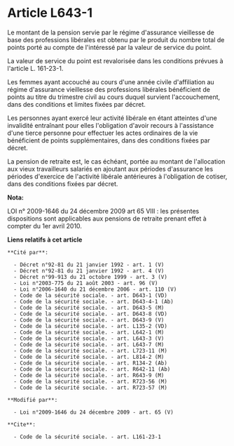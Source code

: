 # Article L643-1

Le montant de la pension servie par le régime d'assurance vieillesse de base des professions libérales est obtenu par le
produit du nombre total de points porté au compte de l'intéressé par la valeur de service du point. 

La valeur de service du point est revalorisée dans les conditions prévues à l'article L. 161-23-1. 

Les femmes ayant accouché au cours d'une année civile d'affiliation au régime d'assurance vieillesse des professions
libérales bénéficient de points au titre du trimestre civil au cours duquel survient l'accouchement, dans des conditions et
limites fixées par décret. 

Les personnes ayant exercé leur activité libérale en étant atteintes d'une invalidité entraînant pour elles l'obligation
d'avoir recours à l'assistance d'une tierce personne pour effectuer les actes ordinaires de la vie bénéficient de points
supplémentaires, dans des conditions fixées par décret. 

La pension de retraite est, le cas échéant, portée au montant de l'allocation aux vieux travailleurs salariés en ajoutant aux
périodes d'assurance les périodes d'exercice de l'activité libérale antérieures à l'obligation de cotiser, dans des
conditions fixées par décret.

**Nota:**

LOI n° 2009-1646 du 24 décembre 2009 art 65 VIII : les présentes dispositions sont applicables aux pensions de retraite
prenant effet à compter du 1er avril 2010.

**Liens relatifs à cet article**

	**Cité par**:

	  - Décret n°92-81 du 21 janvier 1992 - art. 1 (V)
	  - Décret n°92-81 du 21 janvier 1992 - art. 4 (V)
	  - Décret n°99-913 du 21 octobre 1999 - art. 3 (V)
	  - Loi n°2003-775 du 21 août 2003 - art. 96 (V)
	  - Loi n°2006-1640 du 21 décembre 2006 - art. 110 (V)
	  - Code de la sécurité sociale. - art. D643-1 (VD)
	  - Code de la sécurité sociale. - art. D643-4-1 (Ab)
	  - Code de la sécurité sociale. - art. D643-5 (M)
	  - Code de la sécurité sociale. - art. D643-8 (VD)
	  - Code de la sécurité sociale. - art. D643-9 (V)
	  - Code de la sécurité sociale. - art. L135-2 (VD)
	  - Code de la sécurité sociale. - art. L642-1 (M)
	  - Code de la sécurité sociale. - art. L643-3 (V)
	  - Code de la sécurité sociale. - art. L643-7 (M)
	  - Code de la sécurité sociale. - art. L723-11 (M)
	  - Code de la sécurité sociale. - art. L814-2 (M)
	  - Code de la sécurité sociale. - art. R134-2 (Ab)
	  - Code de la sécurité sociale. - art. R642-11 (Ab)
	  - Code de la sécurité sociale. - art. R643-9 (M)
	  - Code de la sécurité sociale. - art. R723-56 (M)
	  - Code de la sécurité sociale. - art. R723-57 (M)

	**Modifié par**:

	  - Loi n°2009-1646 du 24 décembre 2009 - art. 65 (V)

	**Cite**:

	  - Code de la sécurité sociale. - art. L161-23-1
